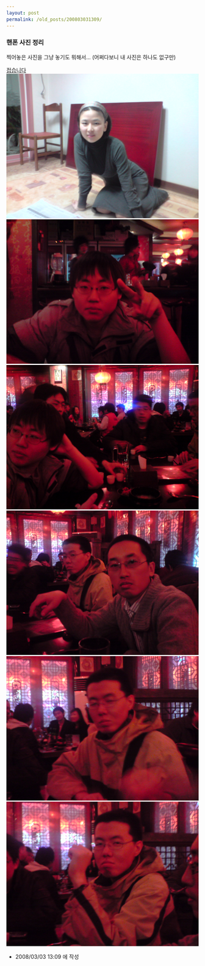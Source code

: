 ```yaml
---
layout: post
permalink: /old_posts/200803031309/
---
```


### 핸폰 사진 정리

찍어놓은 사진을 그냥 놓기도 뭐해서... 
(어쩌다보니 내 사진은 하나도 없구만)

<a href="#none" onclick="this.nextSibling.style.display=(this.nextSibling.style.display== 'none')?'block':'none';">접습니다</a>![c0003499_47cb79011b29d.jpg](200803031309/c0003499_47cb79011b29d.jpg)![c0003499_47cb790266442.jpg](200803031309/c0003499_47cb790266442.jpg)![c0003499_47cb7903ce69b.jpg](200803031309/c0003499_47cb7903ce69b.jpg)![c0003499_47cb79043f281.jpg](200803031309/c0003499_47cb79043f281.jpg)![c0003499_47cb79068f8ac.jpg](200803031309/c0003499_47cb79068f8ac.jpg)![c0003499_47cb7908768b3.jpg](200803031309/c0003499_47cb7908768b3.jpg)





- 2008/03/03 13:09 에 작성
